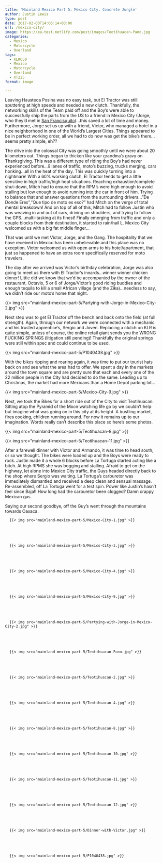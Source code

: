 ```yaml
---
title: 'Mainland Mexico Part 5: Mexico City, Concrete Jungle'
author: Justin Lewis
type: post
date: 2017-02-03T14:06:14+00:00
url: /mexico-city/
image: https://eu-test.netlify.com/post/images/Teotihuacan-Pano.jpg
categories:
  - Mexico
  - Motorcycle
  - Overland
tags:
  - KLR650
  - Mexico
  - Motorcycle
  - Overland
  - XT225
format: image

---
```

Leaving Hausteca Posina was no easy task, but El Tractor was still sputtering at high speeds and needed a new clutch. Thankfully, the networking skills of the Team paid off and the Boy’s were able to successfully ship the parts from the US to a friend in Mexico City (Jorge, who they’d met in [San Francisquito][1])…this saved a lot of time and money. Furthermore, Jorge set us up with a friend, Victor, who managed a hotel in a nice neighborhood in one of the World’s Largest Cities. Things appeared to be in perfect working order, all we had to do now was get the bike’s there…seems pretty simple, eh??

The drive into the colossal City was going smoothly until we were about 20 kilometers out. Things began to thicken like your grandma’s gravy on Thanksgiving. This was a different type of riding the Boy’s had never experienced before…6 lanes of traffic, moto’s buzzing, trucks merging, cars honking…all in the heat of the day. This was quickly turning into a nightmare! With a 60% working clutch, El Tractor tends to get a little sensitive in high traffic/high heat situations. Reaching exhaustion/complete shut-down, Mitch had to ensure that the RPM’s were high enough to avoid stalling but low enough to avoid running into the car in front of him. Trying to balance that and answer questions from the surrounding drivers…”De Donde Eres”,“Que tipo de moto es eso?” had Mitch on the verge of total mental breakdown! And on top of all of this, Mitch had to follow Justin who was weaving in and out of cars, driving on shoulders, and trying to follow the GPS…multi-tasking at its finest! Finally emerging from traffic and only a couple blocks from their destination, it started to rain/hail L. Mexico City welcomed us with a big fat middle finger…

That was until we met Victor, Jorge, and the Gang. The hospitality that we have received in Mexico has been unbelievable and this place was no exception. Victor welcomed us with open arms to his hotel/apartment, that just so happened to have an extra room specifically reserved for moto travelers.

The day after we arrived was Victor’s birthday celebration, Jorge was also going to meet us there with El Tractor’s innards…winner winner chicken dinner! Little did we know that we’d be accompanied by the owner of the restaurant, Octavio, 5 or 6 of Jorge/Victor’s good riding buddies and enough tequila to kill a small African village (and the Zika)…needless to say, we didn’t ride our moto’s home that night.


  {{< img src="mainland-mexico-part-5/Partying-with-Jorge-in-Mexico-City-2.jpg" >}}
		      


Next step was to get El Tractor off the bench and back onto the field (at full strength). Again, through our network we were connected with a mechanic and his trusted apprentice’s, Sergio and Joven. Replacing a clutch on KLR is quite simple, unless of course, the online retail giant sends you the WRONG FUCKING SPRINGS (litigation still pending)! Thankfully the original springs were still within spec and could continue to be used.


  {{< img src="mainland-mexico-part-5/P1040438.jpg" >}}
		      


With the bikes ripping and roaring again, it was time to put our tourist hats back on and see what the area had to offer. We spent a day in the markets around the town square and are pretty sure that each and every one of the 22 million people in the City had decided to do the same. Leading up to Christmas, the market had more Mexicans than a Home Depot parking lot…


  {{< img src="mainland-mexico-part-5/Mexico-City-9.jpg" >}}
		      


Next, we took the Bikes for a short ride out of the City to visit Teotihuacan. Sitting atop the Pyramid of the Moon watching life go by we couldn’t help but imagine what was going on in this city at its height. A bustling market, fires cooking, children running around. For now it remains up to our imagination. Words really can’t describe this place so here’s some photos.


  {{< img src="mainland-mexico-part-5/Teotihuacan-8.jpg" >}}
		      


  {{< img src="mainland-mexico-part-5/Teotihuacan-11.jpg" >}}
		      


After a farewell dinner with Victor and Armando, it was time to head south, or so we thought. The bikes were loaded up and the Boys were ready to rock. Justin made it a whole 6 blocks before La Tortuga started acting like a bitch. At high RPMS she was bogging and stalling. Afraid to get on the highway, let alone into Mexico City traffic, the Guys headed directly back to the shop where Sergio was waiting. La Tortuga’s carburetor was immediately dismantled and received a deep clean and sensual massage. Re-assembled, off La Tortuga went for a test spin. Power like Justin’s hasn’t feel since Baja!! How long had the carburetor been clogged? Damn crappy Mexican gas.

Saying our second goodbye, off the Guy’s went through the mountains towards Oaxaca.





      {{< img src="mainland-mexico-part-5/Mexico-City-1.jpg" >}}
                
    



      {{< img src="mainland-mexico-part-5/Mexico-City-3.jpg" >}}
                
    



      {{< img src="mainland-mexico-part-5/Mexico-City-4.jpg" >}}
                
    



      {{< img src="mainland-mexico-part-5/Mexico-City-9.jpg" >}}
                
    



      {{< img src="mainland-mexico-part-5/Partying-with-Jorge-in-Mexico-City-2.jpg" >}}
                
    



      {{< img src="mainland-mexico-part-5/Teotihuacan-Pano.jpg" >}}
                
    



      {{< img src="mainland-mexico-part-5/Teotihuacan-2.jpg" >}}
                
    



      {{< img src="mainland-mexico-part-5/Teotihuacan-4.jpg" >}}
                
    



      {{< img src="mainland-mexico-part-5/Teotihuacan-8.jpg" >}}
                
    



      {{< img src="mainland-mexico-part-5/Teotihuacan-10.jpg" >}}
                
    



      {{< img src="mainland-mexico-part-5/Teotihuacan-11.jpg" >}}
                
    



      {{< img src="mainland-mexico-part-5/Teotihuacan-12.jpg" >}}
                
    



      {{< img src="mainland-mexico-part-5/Dinner-with-Victor.jpg" >}}
                
    



      {{< img src="mainland-mexico-part-5/P1040438.jpg" >}}
                
    






 [1]: http://www.elevationupgrade.com/punta-san-francisquito/